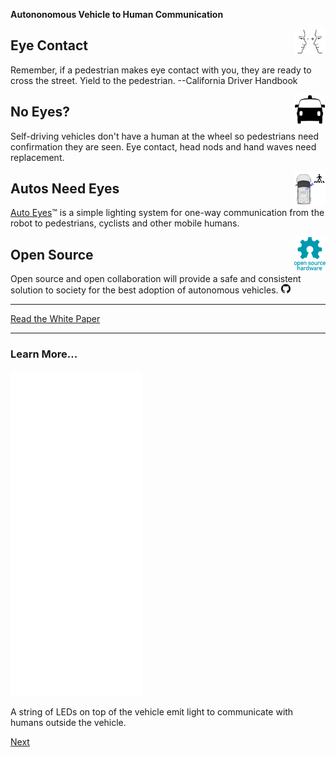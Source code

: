 __Autononomous Vehicle to Human Communication__


<img src="images/eye-contact.png" width="50px" style="float:right;"  title="driverless car by Gan Khoon Lay from the Noun Project">

## Eye Contact 

Remember, if a pedestrian makes eye contact with you, they are ready to cross the street. Yield to the pedestrian. --California Driver Handbook


<img src="images/noun_driverless car_456564.png" style="float:right;"   style="float:right;" width="50px" >

## No Eyes? 

Self-driving vehicles don't have a human at the wheel so pedestrians need confirmation they are seen.
        Eye contact, head nods and hand waves need replacement.

<img src="images/i-see-you.png" width="50px"  style="float:right;">

## Autos Need Eyes 

<a href="https://autoeyes.org" title="Auto Eyes Website">Auto Eyes</a>&trade; is a simple lighting system for one-way communication from the robot to pedestrians, cyclists and other mobile humans.

<img src="images/Open-source-hardware-logo.svg" width="50px" style="float:right;"  title="Open Source Software / Hardware">

## Open Source 

Open source and open collaboration will provide a safe and consistent solution to society for the best adoption of autonomous vehicles.
<a href="https://github.com/aroller/auto-eyes"><img src="src/assets/images/GitHub-Mark-120px-plus.png" title="Github Repository" width="15px"/> </a>



---

<div class="text-center">
  <a class="btn btn-primary btn-lg" tabindex="-1" role="button"  href="https://docs.google.com/document/d/1lKIsqMYYO7nQ937QXdCg2oaPqeo0iI2x5D2HwVKsVNE/edit?usp=sharing">Read the White Paper</a>
</div>

---

### Learn More...

 <div class="text-center">
    <iframe src="./scenario/all-around/all-around.html" style="width: 210px; height: 520px; border: 0px;"></iframe>
    <p class="lead">
      A string of LEDs on top of the vehicle emit light to communicate with humans outside the vehicle.
    </p>
    <a class="btn btn-primary btn-lg" tabindex="-1" role="button"  href="{{site.baseurl}}/scenarios/i-see-you">Next</a>
 </div>






